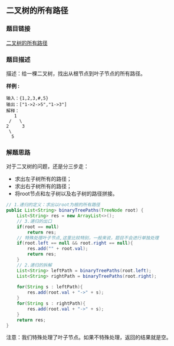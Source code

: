 ## 二叉树的所有路径

### 题目链接

[二叉树的所有路径](https://www.lintcode.com/problem/480/)

### 题目描述

描述：给一棵二叉树，找出从根节点到叶子节点的所有路径。

**样例 :**

```shell
输入：{1,2,3,#,5}
输出：["1->2->5","1->3"]
解释：
   1
 /   \
2     3
 \
  5
```

### 解题思路

对于二叉树的问题，还是分三步走：

* 求出左子树所有的路径；
* 求出右子树所有的路径；
* 将root节点和左子树以及右子树的路径拼接。

```java
// 1.递归的定义：求出以root为根的所有路径
public List<String> binaryTreePaths(TreeNode root) {
    List<String> res = new ArrayList<>();
    // 3.递归的出口 
    if(root == null)
        return res;
    // 特殊处理叶子节点,这里比较特别，一般来说，题目不会进行单独处理
    if(root.left == null && root.right == null){
        res.add("" + root.val);
        return res;
    }
    // 2.递归的拆解 
    List<String> leftPath = binaryTreePaths(root.left);
    List<String> rightPath = binaryTreePaths(root.right); 
    
    for(String s : leftPath){
        res.add(root.val + "->" + s);
    }
    for(String s : rightPath){
        res.add(root.val + "->" + s);
    }
    return res;
}
```

注意：我们特殊处理了叶子节点。如果不特殊处理，返回的结果就是空。
